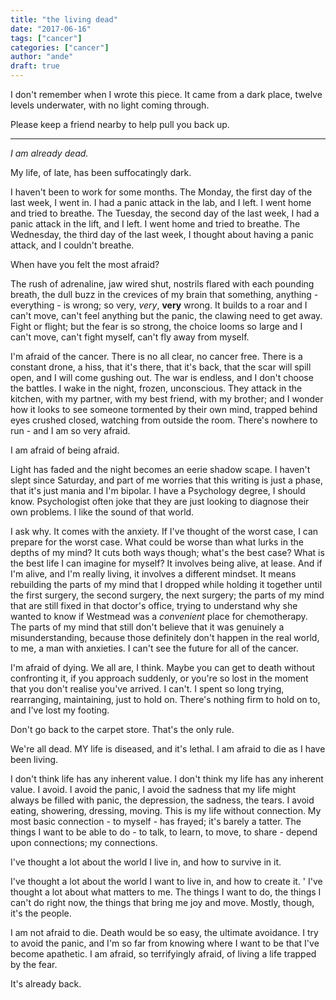 ```yaml
---
title: "the living dead"
date: "2017-06-16"
tags: ["cancer"]
categories: ["cancer"]
author: "ande"
draft: true
---
```


I don't remember when I wrote this piece. It came from a dark place, twelve levels underwater, with no light coming through.

Please keep a friend nearby to help pull you back up.

---

*I am already dead.*

My life, of late, has been suffocatingly dark.

I haven't been to work for some months. The Monday, the first day of the last week, I went in. I had a panic attack in the lab, and I left. I went home and tried to breathe. The Tuesday, the second day of the last week, I had a panic attack in the lift, and I left. I went home and tried to breathe. The Wednesday, the third day of the last week, I thought about having a panic attack, and I couldn't breathe.

When have you felt the most afraid?

The rush of adrenaline, jaw wired shut, nostrils flared with each pounding breath, the dull buzz in the crevices of my brain that something, anything - everything - is wrong; so very, *very*, **very** wrong. It builds to a roar and I can't move, can't feel anything but the panic, the clawing need to get away. Fight or flight; but the fear is so strong, the choice looms so large and I can't move, can't fight myself, can't fly away from myself.

I'm afraid of the cancer. There is no all clear, no cancer free. There is a constant drone, a hiss, that it's there, that it's back, that the scar will spill open, and I will come gushing out. The war is endless, and I don't choose the battles. I wake in the night, frozen, unconscious. They attack in the kitchen, with my partner, with my best friend, with my brother; and I wonder how it looks to see someone tormented by their own mind, trapped behind eyes crushed closed, watching from outside the room. There's nowhere to run - and I am so very afraid.

I am afraid of being afraid.

Light has faded and the night becomes an eerie shadow scape. I haven't slept since Saturday, and part of me worries that this writing is just a phase, that it's just mania and I'm bipolar. I have a Psychology degree, I should know. Psychologist often joke that they are just looking to diagnose their own problems. I like the sound of that world.

I ask why. It comes with the anxiety. If I've thought of the worst case, I can prepare for the worst case. What could be worse than what lurks in the depths of my mind? It cuts both ways though; what's the best case? What is the best life I can imagine for myself? It involves being alive, at lease. And if I'm alive, and I'm really living, it involves a different mindset. It means rebuilding the parts of my mind that I dropped while holding it together until the first surgery, the second surgery, the next surgery; the parts of my mind that are still fixed in that doctor's office, trying to understand why she wanted to know if Westmead was a *convenient* place for chemotherapy. The parts of my mind that still don't believe that it was genuinely a misunderstanding, because those definitely don't happen in the real world, to me, a man with anxieties. I can't see the future for all of the cancer.

I'm afraid of dying. We all are, I think. Maybe you can get to death without confronting it, if you approach suddenly, or you're so lost in the moment that you don't realise you've arrived. I can't. I spent so long trying, rearranging, maintaining, just to hold on. There's nothing firm to hold on to, and I've lost my footing.

Don't go back to the carpet store. That's the only rule.

We're all dead. MY life is diseased, and it's lethal. I am afraid to die as I have been living.

I don't think life has any inherent value. I don't think my life has any inherent value. I avoid. I avoid the panic, I avoid the sadness that my life might always be filled with panic, the depression, the sadness, the tears. I avoid eating, showering, dressing, moving. This is my life without connection. My most basic connection - to myself - has frayed; it's barely a tatter. The things I want to be able to do - to talk, to learn, to move, to share - depend upon connections; my connections.

I've thought a lot about the world I live in, and how to survive in it.

I've thought a lot about the world I want to live in, and how to create it.
'
I've thought a lot about what matters to me. The things I want to do, the things I can't do right now, the things that bring me joy and move. Mostly, though, it's the people.

I am not afraid to die. Death would be so easy, the ultimate avoidance. I try to avoid the panic, and I'm so far from knowing where I want to be that I've become apathetic. I am afraid, so terrifyingly afraid, of living a life trapped by the fear.

It's already back.

